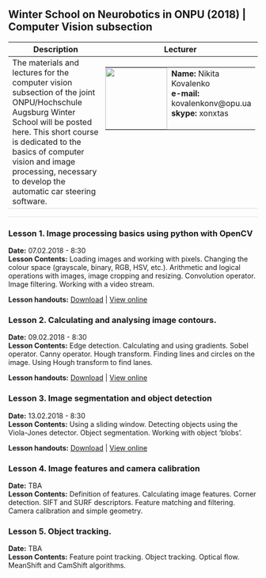 ## Winter School on Neurobotics in ONPU (2018) | Computer Vision subsection
<table>
  <thead>
    <tr>
      <th>Description</th>
      <th>Lecturer</th>
    </tr>
  </thead>
  <tbody>
    <tr>
      <td style="vertical-align:top" width="60%">The materials and lectures for the computer vision subsection of the joint ONPU/Hochschule Augsburg Winter School will be posted here. This short course is dedicated to the basics of computer vision and image processing, necessary to develop the automatic car steering software.</td>
      <td style="vertical-align:top; padding:5px">       
        <table style="border:none; cellspacing=0; cellpadding=0; border-collapse: collapse;">
          <tr style="border:none; vertical-align:top;">
            <td style="border:none; padding:0">
            <img src="https://dl.dropboxusercontent.com/s/w45zcpfr75mhjaa/2017-09-08_14.17.48_small.jpg" height="125px">
            </td>
            <td style="vertical-align:top; border: none">
              <strong>Name:</strong> Nikita Kovalenko<br />
              <strong>e-mail:</strong> kovalenkonv@opu.ua<br />
              <strong>skype:</strong> xonxtas
            </td>
          </tr>
        </table>
      </td>
    </tr>
  </tbody>
</table>

<hr style="border-top: 1px solid #e1e4e8; height:0">

<span style="display:none">hello world</span>
### Lesson 1. Image processing basics using python with OpenCV
**Date:** 07.02.2018 - 8:30<br />
**Lesson Contents:**
Loading images and working with pixels. Changing the colour space (grayscale, binary, RGB, HSV, etc.). Arithmetic and logical operations with images, image cropping and resizing. Convolution operator. Image filtering. Working with a video stream.

**Lesson handouts:** [Download](https://github.com/Xonxt/ws-onpu-2018/tree/master/Notebooks/Day_01) | [View online](http://nbviewer.jupyter.org/urls/dl.dropboxusercontent.com/s/6by8n22jqk2lyrn/Day_1_Image_processing_basics.ipynb)
### Lesson 2. Calculating and analysing image contours.
**Date:** 09.02.2018 - 8:30<br />
**Lesson Contents:**
Edge detection. Calculating and using gradients. Sobel operator. Canny operator. Hough transform. Finding lines and circles on the image. Using Hough transform to find lanes.

**Lesson handouts:** [Download](https://github.com/Xonxt/ws-onpu-2018/tree/master/Notebooks/Day_02) | [View online](http://nbviewer.jupyter.org/urls/dl.dropboxusercontent.com/s/kivwkdkla5csin2/Day_02_Image_contours.ipynb)
### Lesson 3. Image segmentation and object detection
**Date:** 13.02.2018 - 8:30<br />
**Lesson Contents:**
Using a sliding window. Detecting objects using the Viola-Jones detector. Object segmentation. Working with object ‘blobs’.

**Lesson handouts:** [Download](https://github.com/Xonxt/ws-onpu-2018/tree/master/Notebooks/Day_03) | [View online](http://nbviewer.jupyter.org/urls/dl.dropboxusercontent.com/s/lc1rtnx13ig5kik/Day_03_Image_segmentation_and_object_detection.ipynb)
### Lesson 4. Image features and camera calibration
**Date:** TBA<br />
**Lesson Contents:**
Definition of features. Calculating image features. Corner detection. SIFT and SURF descriptors. Feature matching and filtering. Camera calibration and simple geometry.
### Lesson 5. Object tracking.
**Date:** TBA<br />
**Lesson Contents:**
Feature point tracking. Object tracking. Optical flow. MeanShift and CamShift algorithms.

<style>
  .markdown-body table {
    margin-bottom: 0;
  }
  .markdown-body th, td {
    border-bottom: 1px solid #ddd;
  }
</style>

